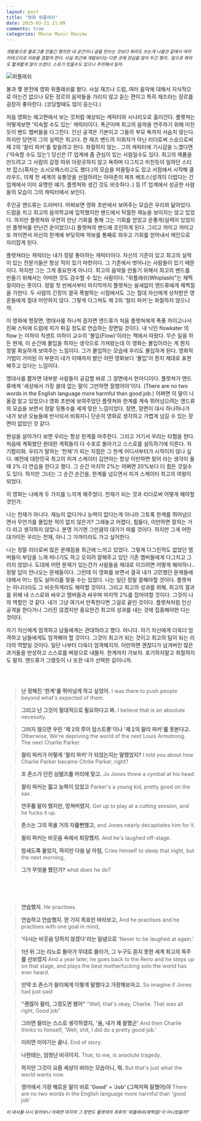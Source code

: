 ```yaml
---
layout: post
title: "영화 위플래쉬"
date: 2015-03-21 21:09
comments: true
categories: Movie Music Review
---
```


*<small>개발용으로 블로그를 만들긴 했지만 내 공간이니 글을 안쓰는 것보다 뭐라도 쓰는게 나을것 같애서 여러 카테고리로 리뷰를 겸할까 한다. 사실 최근에 개발보다는 다른 곳에 관심을 많이 두긴 했지.. 앞으로 뭐라도 짧게짧게 많이 쓰겠다. 스포가 있을수도 있으니 주의해서 읽자.</small>*

![위플래쉬](https://dl.dropboxusercontent.com/u/64358243/Blog/Whiplash.jpg)

불과 몇 분전에 영화 위플래쉬를 봤다. 사실 재즈나 드럼, 여러 음악에 대해서 지식적으로 아는건 없으나 모든 장르의 음악들을 가리지 않고 듣는 편이고 특히 재즈라는 장르를 굉장히 좋아한다. (코딩할때도 많이 듣는다.) 

처음 영화는 예고편에서 보는 것처럼 예상되는 캐릭터와 시나리오로 흘러간다. 플렛쳐는 어떻게보면 '익숙할 수도 있는' 캐릭터이다. 폭군이며 최고의 음악을 연주하기 위해 미친듯이 밴드 멤버들을 다그친다. 인신 공격은 기본이고 그들의 부모 욕까지 서슴치 않는다. 하지만 당연히 그의 실력은 최고다. 한 재즈 밴드의 지휘자가 아닌 리더로써 스승으로써 제 2의 '찰리 파커'를 찾을려고 한다. 좌절하지 않는.. 그의 캐릭터에 기시감을 느꼈다면('익숙할 수도 있는') 당신은 IT 업계에 좀 관심이 있는 사람일수도 있다. 최고의 제품을 만드려고 그 사람의 감정 따위 아랑곳하지 않고 욕하며 다그치고 미친듯이 일하던 스티브 잡스(혹자는 소시오패스라고도 했다.)의 모습을 떠올릴수도 있고 서점에서 시작해 클라우드, 이제 전 세계의 유통망을 선점하려는 아마존의 제프 베조스(성격이 더럽다는 건 업계에서 이미 유명한 얘기. 플렛쳐와 생긴 것도 비슷하다..) 등 IT 업계에서 성공한 사람들의 모습이 그의 캐릭터에서 보인다.

주인공 앤드류는 드러머다. 어찌보면 영화 초반에서 보여주는 모습은 우리와 닮아있다. 드럼을 치고 최고의 음악학교에 입학했지만 밴드에서 탁월한 재능을 보이지는 않고 있었다. 하지만 플렛쳐와 우연히 만난 기회를 통해 그는 기회를 얻었고 운좋게(실력이 있었지만 플렛쳐를 만난건 운이었으니) 플렛쳐의 밴드에 조인하게 된다. 그리고 까이고 까이고 또 까이면서 자신의 한계에 부딪히며 악보를 통째로 외우고 기회를 얻어내서 메인으로 자리잡게 된다.

플렛쳐라는 캐릭터는 내가 정말 좋아하는 캐릭터이다. 자신의 기준이 있고 최고의 실력이 있는 전문가들은 항상 적이 있기 마련이다. 그 기준에서 벗어나는 사람들이 있기 때문이다. 하지만 그는 그게 중요한게 아니다. 최고의 음악을 만들기 위해서 최고의 밴드를 만들기 위해서는 어떠한 것도 감수할 수 있는 사람이다. "위플래쉬(Whiplash)"는 채찍질이라는 뜻이다. 정말 첫 씬에서부터 마지막까지 플렛쳐는 쉴새없이 앤드류에게 채찍질을 가한다. 두 사람의 긴장이 결국 폭발하는 시점에서도 그는 절대 자신에게 상처받은 영혼들에게 절대 미안하지 않다. 그렇게 다그쳐도 제 2의 '찰리 파커'는 좌절하지 않으니까.

이 영화에 명장면, 명대사를 하나씩 꼽자면 앤드류가 처음 플렛쳐에게 폭풍 까이고나서 진짜 스틱에 드럼에 피가 튀길 정도로 연습하는 장면일 것이다. 내 닉인 flowkater 의 flow 는 미하이 칙센트 미하이 교수의 '몰입(Flow)'이라는 책에서 따왔다. 무슨 일을 하든 현재, 이 순간에 몰입을 하자는 생각으로 가져왔는데 이 영화는 몰입이라는 게 뭔지 정말 확실하게 보여주는 느낌이다. 그가 몰입하는 모습에 우리도 몰입하게 된다. 영화적 기법이 가미된 이 부분이 내가 이때까지 봤던 어떤 영화보다 '몰입'이 뭔지 제대로 표현해주고 있다는 느낌이다. 

명대사를 뽑자면 대부분 사람들이 공감할 바로 그 장면에서 한마디이다. 플렛쳐가 앤드류에게 '세상에서 가장 쓸데 없는 말이 그만하면 잘했어야'이다. (There are no two words in the English language more harmful than good job.) 어쩌면 이 말이 나올걸 알고 있었으나 영화 초반에 보여주었던 플렛쳐와 한계를 계속 뛰어넘으려는 앤드류의 모습을 보면서 정말 뒷통수를 세게 맞은 느낌이었다. 장면, 장면이 대사 하나하나가 내가 보낸 오늘들에 반사되서 비춰지니 단순히 영화로 생각하고 가볍게 넘길 수 있는 장면이 없었던 것 같다.

현실을 살아가다 보면 우리는 항상 한계를 마주한다. 그리고 거기서 우리는 타협을 한다. 처음에 계획했던 원대한 계획들이 다 수포로 돌아가고 스스로를 설득하기에 이른다. 자기합리화. 우리가 말하는 '천재'가 되는 지점은 그 한계 어디서부터가 시작이지 않나 싶다. 예전에 대한민국 최고의 피겨 스케이터 김연아는 항상 이만하면 됬어 라는 생각이 들때 2% 더 연습을 한다고 했다. 그 순간 마지막 2%는 어쩌면 20%보다 더 힘든 것일수도 있다. 하지만 그녀는 그 순간 순간을, 한계를 넘으면서 피겨 스케이터 최고의 여왕이 되었다.

이 영화는 나에게 두 가지를 느끼게 해주었다. 천재가 되는 것과 리더로써 어떻게 해야할 것인가. 

나는 천재가 아니다. 재능이 없다거나 능력이 없다는게 아니라 그토록 한계를 뛰어넘으면서 무언가를 몰입한 적이 없지 않은가? 그래놓고 어렵다, 힘들다, 이만하면 잘하는 거다 라고 생각하지 않았나. 분명 거기엔 그만큼의 대가가 따를 것이다. 하지만 그게 어떤 대가이든 우리는 천재, 아니 그 가까이라도 가고 싶어한다. 

나는 정말 리더로써 많은 문제점을 최근에 느끼고 있었다. 그렇게 다그친적도 없었던 멤버들이 부담을 느껴 떠나기도 하고 오히려 잘해주고 있던 기존 멤버들에게 다그치고 그러지 않았나. 도대체 어떤 문제가 있는건가 사람들을 제대로 이끄려면 어떻게 해야하나.. 정말 답이 안나오는 문제들이다. 그런데 이 영화를 보면서 결국 내가 고민했던 문제들에 대해서 어느 정도 실마리를 찾을 수는 있었다. 나는 일단 정말 잘해야할 것이다. 플렛쳐는 아니더라도 그 비슷하게라도 해야할 것이다. 그리고 최고의 성과를 위해, 최고의 결과를 위해 내 스스로와 싸우고 멤버들과 싸우며 마지막 2%를 잡아야할 것이다. 그것이 나의 역할인 것 같다. 내가 그냥 여기서 만족한다면 그걸로 끝인 것이다. 플렛쳐처럼 인신공격을 한다거나 그러진 않겠지만 중요한건 최고의 성과를 내는 것에 집중해야한 다는 것이다. 

자기 자신에게 엄격하고 남들에게는 관대하라고 했다. 아니다. 자기 자신에게 더욱더 엄격하고 남들에게도 엄격해야 할 것이다. 그것이 최고가 되는 것이고 최고의 팀이 되는 리더의 역할일 것이다. 일단 나부터 더욱더 엄격해지자. 이만하면 괜찮다가 넘겨버린 많은 과거들을 반성하고 스스로를 벼랑으로 내몰자. 한계까지 가보자. 포기하지말고 좌절하지도 말자. 앤드류가 그랬듯이 나 또한 내가 선택한 길이니까.

<br/>
<br/>

> **난 정해진 '한계'를 뛰어넘게 하고 싶었어.**
I was there to push people beyond what's expected of them.

> **그리고 난 그것이 절대적으로 필요하다고 봐.**
I believe that is an absolute necessity.

> **그러지 않으면 우린 '제 2의 루이 암스트롱'이나 '제 2의 찰리 파커'를 못본다고.**
Otherwise, We're depriving the world of the next Louis Armstrong. The next Charlie Parker.

> **찰리 파커가 어떻게 '찰리 파커'가 되었는지는 말했었지?**
I told you about how Charlie Parker became Chrlie Parker, right?

> **조 존스가 던진 심벌즈를 머리에 맞고.**
Jo Jones threw a cymbal at his head.

> **찰리 파커는 젊고 능력이 있었고**
Parker's a young kid, pretty good on the sax.

> **연주를 맡아 했지만, 망쳐버렸지.**
Get up to play at a cutting session, and he fucks it up.

> **존스는 그의 목을 거의 자를뻔했고,**
and Jones nearly decapitates him for it.

> **찰리 파커는 비웃음 속에서 퇴장했지.**
And he's laughed off-stage.

> **밤새도록 울었지, 하지만 다음 날 아침,**
Cries himself to sleep that night, but the next morning,

> **그가 무엇을 했던가?**
what does he do?

<br/>
<br/>
<br/>

> **연습했지.**
He practises.

> **연습하고 연습했지. 한 가지 목표만 바라보고,**
And he practises and he practises with one goal in mind, 

> **'다시는 비웃음 당하지 않겠다'라는 일념으로**
'Never to be laughed at again.'

> **1년 뒤 그는 리노로 돌아가 무대로 올라가, 그 누구도 듣지 못한 세계 최고의 독주를 선보였지**
And a year later, he goes back to the Reno and he steps up on that stage,
and plays the best motherfucking solo the world has ever heard.

> **만약 조 존스가 찰리에게 이렇게 말했다고 가정해보자고.**
So imagine if Jones had just said

> **"괜찮아 찰리, 그정도면 됐어"**
"Well, that's okay, Charlie.
That was all right, Good job"

> **그러면 찰리는 스스로 생각하겠지,**
**'음, 내가 꽤 잘했군'**
And then Charlie thinks to himself, 
'Well, shit, I did do a pretty good job.'

> **이러면 이야기는 끝나.**
End of story.

> **나한테는, 엄청난 비극이지.**
That, to me, is ansolute tragedy.

> **하지만 그것이 요즘 세상이 바라는 모습이니, 뭐.**
But that's just what the world wants now.

> **영어에서 가장 해로운 말이 바로 'Good' + 'Job' (그럭저럭 잘했어)야**
There are no two words in the English language more harmful than 'good job'

*<small>이 대사를 다시 읽어보니 어쩌면 마지막 그 장면도 플렛쳐의 최후의 '위플래쉬(채찍질)'이 아니었을까?</small>*
